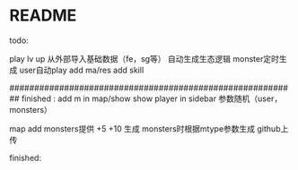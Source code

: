 # README

todo:

play
lv up
从外部导入基础数据（fe，sg等）
自动生成生态逻辑
  monster定时生成
  user自动play
add ma/res
add skill



##########################################################
finished :
add m in map/show 
show player in sidebar
参数随机（user，monsters）

map add monsters提供 +5 +10
生成 monsters时根据mtype参数生成
github上传


finished:


